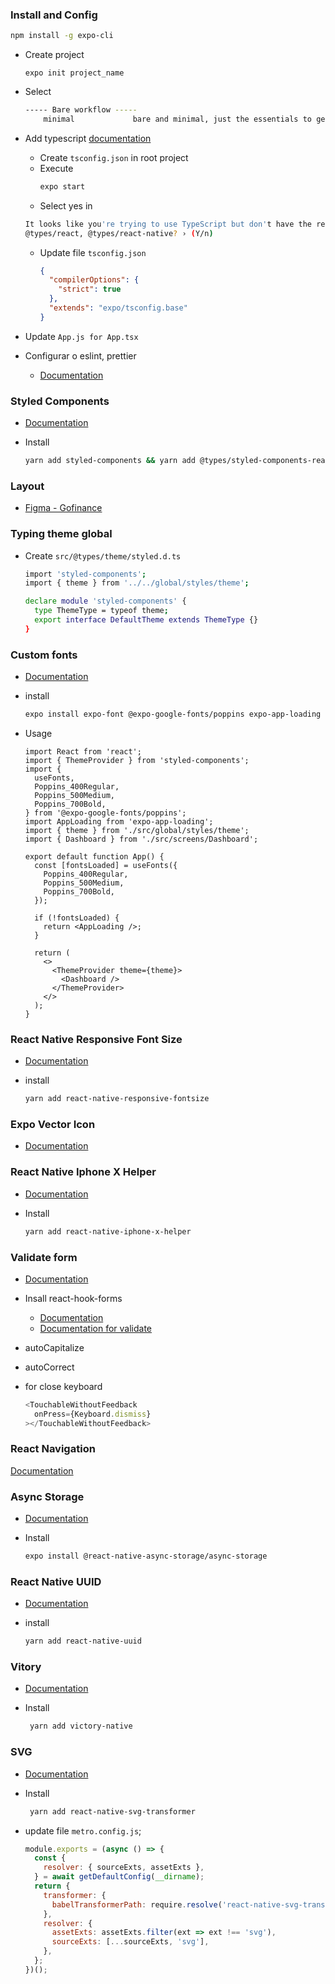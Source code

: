 ### Install and Config

```bash
npm install -g expo-cli
```

- Create project

  ```
  expo init project_name
  ```

- Select

  ```bash
  ----- Bare workflow -----
      minimal             bare and minimal, just the essentials to get you started
  ```

- Add typescript
  [documentation](https://docs.expo.dev/guides/typescript/)

  - Create `tsconfig.json` in root project
  - Execute
    ```bash
    expo start
    ```
  - Select yes in

  ```bash
  It looks like you're trying to use TypeScript but don't have the required dependencies installed. Would you like to install typescript,
  @types/react, @types/react-native? › (Y/n)
  ```

  - Update file `tsconfig.json`

    ```json
    {
      "compilerOptions": {
        "strict": true
      },
      "extends": "expo/tsconfig.base"
    }
    ```

- Update `App.js for App.tsx`

- Configurar o eslint, prettier
  - [Documentation](https://www.notion.so/Padr-es-de-projeto-com-ESLint-Prettier-e-EditorConfig-f3134cb649fc4a16b0f7c2bc6e3a0489)

### Styled Components

- [Documentation](https://styled-components.com/)

- Install
  ```bash
  yarn add styled-components && yarn add @types/styled-components-react-native -D
  ```

### Layout

- [Figma - Gofinance](https://www.figma.com/file/EwGtJv3Tc0x3Qt5q1OPxzU/Chapter-II---GoFinances-Ignite?node-id=0%3A1)

### Typing theme global

- Create `src/@types/theme/styled.d.ts`

  ```bash
  import 'styled-components';
  import { theme } from '../../global/styles/theme';

  declare module 'styled-components' {
    type ThemeType = typeof theme;
    export interface DefaultTheme extends ThemeType {}
  }
  ```

### Custom fonts

- [Documentation](https://docs.expo.dev/guides/using-custom-fonts/#using-a-google-font)

- install

  ```bash
  expo install expo-font @expo-google-fonts/poppins expo-app-loading
  ```

- Usage

  ```tsx
  import React from 'react';
  import { ThemeProvider } from 'styled-components';
  import {
    useFonts,
    Poppins_400Regular,
    Poppins_500Medium,
    Poppins_700Bold,
  } from '@expo-google-fonts/poppins';
  import AppLoading from 'expo-app-loading';
  import { theme } from './src/global/styles/theme';
  import { Dashboard } from './src/screens/Dashboard';

  export default function App() {
    const [fontsLoaded] = useFonts({
      Poppins_400Regular,
      Poppins_500Medium,
      Poppins_700Bold,
    });

    if (!fontsLoaded) {
      return <AppLoading />;
    }

    return (
      <>
        <ThemeProvider theme={theme}>
          <Dashboard />
        </ThemeProvider>
      </>
    );
  }
  ```

### React Native Responsive Font Size

- [Documentation](https://www.npmjs.com/package/react-native-responsive-fontsize)

- install
  ```bash
  yarn add react-native-responsive-fontsize
  ```

### Expo Vector Icon

- [Documentation](https://icons.expo.fyi/)

### React Native Iphone X Helper

- [Documentation](react-native-iphone-x-helper)

- Install
  ```bash
  yarn add react-native-iphone-x-helper
  ```

### Validate form

- [Documentation](https://reactnative.dev/docs/textinput)

- Insall react-hook-forms

  - [Documentation](https://react-hook-form.com/)
  - [Documentation for validate](https://react-hook-form.com/get-started#SchemaValidation)

- autoCapitalize
- autoCorrect
- for close keyboard
  ```ts
  <TouchableWithoutFeedback
    onPress={Keyboard.dismiss}
  ></TouchableWithoutFeedback>
  ```

### React Navigation

[Documentation](https://reactnavigation.org/)

### Async Storage

- [Documentation](https://docs.expo.dev/versions/latest/sdk/async-storage/)

- Install
  ```bash
  expo install @react-native-async-storage/async-storage
  ```

### React Native UUID

- [Documentation](https://github.com/eugenehp/react-native-uuid#readme)

- install
  ```bash
  yarn add react-native-uuid
  ```

### Vitory

- [Documentation](https://formidable.com/open-source/victory/docs/victory-pie)

- Install
  ```bash
   yarn add victory-native
  ```

### SVG

- [Documentation](https://github.com/kristerkari/react-native-svg-transformer)

- Install

  ```bash
   yarn add react-native-svg-transformer
  ```

- update file `metro.config.js`;

  ```js
  module.exports = (async () => {
    const {
      resolver: { sourceExts, assetExts },
    } = await getDefaultConfig(__dirname);
    return {
      transformer: {
        babelTransformerPath: require.resolve('react-native-svg-transformer'),
      },
      resolver: {
        assetExts: assetExts.filter(ext => ext !== 'svg'),
        sourceExts: [...sourceExts, 'svg'],
      },
    };
  })();
  ```

